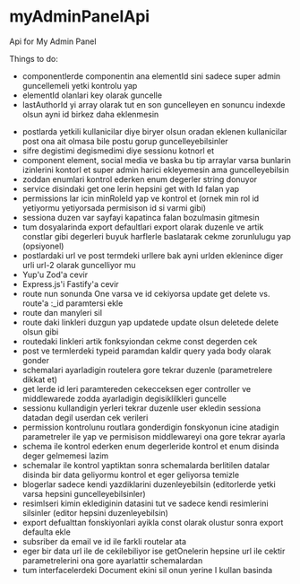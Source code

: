 # myAdminPanelApi
Api for My Admin Panel

Things to do:
- componentlerde componentin ana elementId sini sadece super admin guncellemeli yetki kontrolu yap
- elementId olanlari key olarak guncelle
- lastAuthorId yi array olarak tut en son guncelleyen en sonuncu indexde olsun ayni id birkez daha eklenmesin

+ postlarda yetkili kullanicilar diye biryer olsun oradan eklenen kullanicilar post ona ait olmasa bile postu gorup guncelleyebilsinler
+ sifre degistimi degismedimi diye sessionu kotnorl et
+ component element, social media ve baska bu tip arraylar varsa bunlarin izinlerini kontorl et super admin harici ekleyemesin ama guncelleyebilsin
+ zoddan enumlari kontrol ederken enum degerler string donuyor 
+ service disindaki get one lerin hepsini get with Id falan yap
+ permissions lar icin minRoleId yap ve kontrol et (ornek min rol id yetiyormu yetiyorsada permisison id si varmi gibi)
+ sessiona duzen var sayfayi kapatinca falan bozulmasin gitmesin
+ tum dosyalarinda export defaultlari export olarak duzenle ve artik constlar gibi degerleri buyuk harflerle baslatarak cekme zorunlulugu yap (opsiyonel)
+ postlardaki url ve post termdeki urllere bak ayni urlden eklenince diger urli url-2 olarak guncelliyor mu
+ Yup'u Zod'a cevir
+ Express.js'i Fastify'a cevir
+ route nun sonunda One varsa ve id cekiyorsa update get delete vs. route'a :_id paramtersi ekle
+ route dan manyleri sil
+ route daki linkleri duzgun yap updatede update olsun deletede delete olsun gibi
+ routedaki linkleri artik fonksyiondan cekme const degerden cek
+ post ve termlerdeki typeid paramdan kaldir query yada body olarak gonder
+ schemalari ayarladigin routelera gore tekrar duzenle (parametrelere dikkat et)
+ get lerde id leri paramtereden cekecceksen eger controller ve middlewarede zodda ayarladigin degisiklilkleri guncelle
+ sessionu kullandigin yerleri tekrar duzenle user ekledin sessiona datadan degil userdan cek verileri
+ permission kontrolunu routlara gonderdigin fonskyonun icine atadigin parametreler ile yap ve permisison middlewareyi ona gore tekrar ayarla
+ schema ile kontrol ederken enum degerleride kontrol et enum disinda deger gelmemesi lazim
+ schemalar ile kontrol yaptiktan sonra schemalarda berlitilen datalar disinda bir data geliyormu kontrol et eger geliyorsa temizle
+ blogerlar sadece kendi yazdiklarini duzenleyebilsin (editorlerde yetki varsa hepsini guncelleyebilsinler)
+ resimlseri kimin eklediginin datasini tut ve sadece kendi resimlerini silsinler (editor hepsini duzenleyebilsin)
+ export defualttan fonskiyonlari ayikla const olarak olustur sonra export defaulta ekle
+ subsriber da email ve id ile farkli routelar ata
+ eger bir data url ile de cekilebiliyor ise getOnelerin hepsine url ile cektir parametrelerini ona gore ayarlattir schemalardan
+ tum interfacelerdeki Document ekini sil onun yerine I kullan basinda

